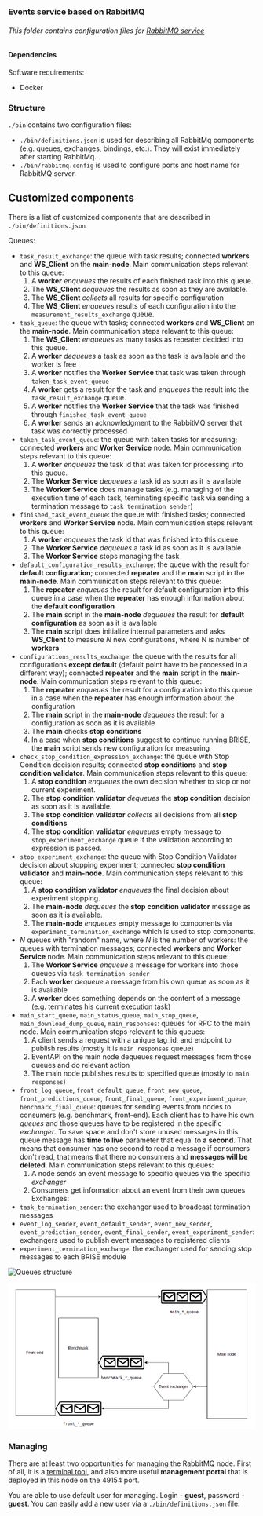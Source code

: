 ### Events service based on RabbitMQ 

###### This folder contains configuration files for [RabbitMQ service](https://www.rabbitmq.com/)


#### Dependencies
Software requirements:
- Docker

### Structure
`./bin` contains two configuration files:
- `./bin/definitions.json` is used for describing all RabbitMq components (e.g. queues, exchanges, bindings, etc.). They will exist immediately after starting RabbitMq.
- `./bin/rabbitmq.config` is used to configure ports and host name for RabbitMQ server.

## Customized components
There is a list of customized components that are described in `./bin/definitions.json`

Queues:
- `task_result_exchange`: the queue with task results; connected **workers** and **WS_Client** on the **main-node**.
 Main communication steps relevant to this queue:
    1. A **worker** *enqueues* the results of each finished task into this queue. 
    2. The **WS_Client**  *dequeues* the results as soon as they are available.
    3. The **WS_Client** *collects* all results for specific configuration
    4. The **WS_Client** *enqueues* results of each configuration into the `measurement_results_exchange` queue. 
- `task_queue`: the queue with tasks; connected **workers** and **WS_Client** on the **main-node**.
Main communication steps relevant to this queue:
    1. The **WS_Client** *enqueues* as many tasks as repeater decided into this queue. 
    2. A **worker** *dequeues* a task as soon as the task is available and the worker is free
    3. A **worker**  notifies the **Worker Service** that task was taken through `taken_task_event_queue`
    4. A **worker**  gets a result for the task and *enqueues* the result into the `task_result_exchange` queue. 
    5. A **worker** notifies the **Worker Service** that the task was finished through `finished_task_event_queue`
    6. A **worker** sends an acknowledgment to the RabbitMQ server that task was correctly processed
- `taken_task_event_queue`: the queue with taken tasks for measuring; connected **workers** and **Worker Service** node. 
Main communication steps relevant to this queue:
    1. A **worker** *enqueues* the task id that was taken for processing into this queue. 
    2. The **Worker Service** *dequeues* a task id as soon as it is available
    3. The **Worker Service** does manage tasks (e.g. managing of the execution time of each task, terminating specific task via sending a termination message to `task_termination_sender`)
- `finished_task_event_queue`: the queue with finished tasks; connected **workers** and **Worker Service** node.
Main communication steps relevant to this queue:
    1. A **worker** *enqueues* the task id that was finished into this queue. 
    2. The **Worker Service** *dequeues* a task id as soon as it is available
    3. The **Worker Service** stops managing the task
- `default_configuration_results_exchange`: the queue with the result for **default configuration**; connected **repeater** and the **main** script in the **main-node**.
Main communication steps relevant to this queue:
    1. The **repeater** *enqueues* the result for default configuration into this queue in a case when the **repeater** has enough information about the **default configuration**
    2. The **main** script in the **main-node** *dequeues* the result for **default configuration** as soon as it is available
    3. The **main** script does initialize internal parameters and asks **WS_Client** to measure *N* new configurations, where N is number of **workers**
- `configurations_results_exchange`: the queue with the results for all configurations **except default** (default point have to be processed in a different way); connected **repeater** and the **main** script in the **main-node**.
Main communication steps relevant to this queue:
    1. The **repeater** *enqueues* the result for a configuration into this queue in a case when the **repeater** has enough information about the configuration
    2. The **main** script in the **main-node** *dequeues* the result for a configuration as soon as it is available
    3. The **main** checks **stop conditions** 
    4. In a case when **stop conditions** suggest to continue running BRISE, the **main** script sends new configuration for measuring
- `check_stop_condition_expression_exchange`: the queue with Stop Condition decision results; connected **stop conditions** and **stop condition validator**.
 Main communication steps relevant to this queue:
    1. A **stop condition** *enqueues* the own decision whether to stop or not current experiment.
    2. The **stop condition validator**  *dequeues* the **stop condition** decision as soon as it is available.
    3. The **stop condition validator** *collects* all decisions from all **stop conditions**
    4. The **stop condition validator** *enqueues* empty message to `stop_experiment_exchange` queue if the validation according to expression is passed. 
- `stop_experiment_exchange`: the queue with Stop Condition Validator decision about stopping experiment; connected **stop condition validator** and **main-node**.
 Main communication steps relevant to this queue:
    1. A **stop condition validator** *enqueues* the final decision about experiment stopping.
    2. The **main-node**  *dequeues* the **stop condition validator** message as soon as it is available.
    3. The **main-node** *enqueues* empty message to components via `experiment_termination_exchange` which is used to stop components. 
- *N* queues with "random" name, where *N* is the number of workers: the queues with termination messages; connected **workers** and **Worker Service** node. 
Main communication steps relevant to this queue:
    1. The **Worker Service** *enqueue* a message for workers into those queues via `task_termination_sender`
    2. Each **worker** *dequeue* a message from his own queue as soon as it is available
    3. A **worker** does something depends on the content of a message (e.g. terminates his current execution task)
- `main_start_queue`, `main_status_queue`, `main_stop_queue`, `main_download_dump_queue`, `main_responses`: queues for RPC to the main node. Main communication steps relevant to this queues:
    1. A client sends a request with a unique tag_id, and endpoint to publish results (mostly it is `main responses` queue)
    2. EventAPI on the main node dequeues request messages from those queues and do relevant action
    3. The main node publishes results to specified queue (mostly to `main responses`)
- `front_log_queue`, `front_default_queue`, `front_new_queue`, `front_predictions_queue`, `front_final_queue`, `front_experiment_queue`, `benchmark_final_queue`: queues for sending events from nodes to consumers (e.g. benchmark, front-end). Each client has to have his own *queues* and those queues have to be registered in the specific *exchanger*. To save space and don't store unused messages in this queue message has **time to live** parameter that equal to **a second**. That means that consumer has one second to read a message if consumers don't read, that means that there no consumers and **messages will be deleted**.
Main communication steps relevant to this queues:
    1. A node sends an event message to specific queues via the specific *exchanger*
    2. Consumers get information about an event from their own queues
Exchanges:
- `task_termination_sender`: the exchanger used to broadcast termination messages
- `event_log_sender`, `event_default_sender`, `event_new_sender`, `event_prediction_sender`, `event_final_sender`, `event_experiment_sender`: exchangers used to publish event messages to registered clients
- `experiment_termination_exchange`: the exchanger used for sending stop messages to each BRISE module

![Queues structure](./BRISE_queues_structure.png "dependencies between all BRISE modules")


![Events structure](./BRISE_events_structure.png "dependencies between all BRISE modules")
### Managing

There are at least two opportunities for managing the RabbitMQ node. First of all, it is a [terminal tool](http://manpages.ubuntu.com/manpages/trusty/man1/rabbitmqctl.1.html), and also more useful **management portal** that is deployed in this node on the 49154 port. 

You are able to use default user for managing. Login - **guest**, password - **guest**. You can easily add a new user via a `./bin/definitions.json` file.
